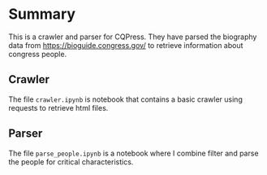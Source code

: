 # Summary

This is a crawler and parser for CQPress. They have parsed the biography data from https://bioguide.congress.gov/ to retrieve information about congress people.

## Crawler
The file `crawler.ipynb` is notebook that contains a basic crawler using requests to retrieve html files.

## Parser
The file `parse_people.ipynb` is a notebook where I combine filter and parse the people for critical characteristics.